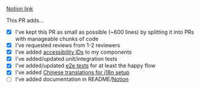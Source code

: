 [Notion link](notion-link-here) <!-- Remove this link if no relevant Notion link -->

This PR adds... <!-- A brief description of what your PR does -->

<!-- This checklist is just a guideline.-->
<!-- If any of the following does not apply to your PR, please leave them unchecked and explain in the PR description -->

- [x] I've kept this PR as small as possible (~600 lines) by splitting it into PRs with manageable chunks of code
- [x] I've requested reviews from 1-2 reviewers
- [x] I've added [accessibility IDs](https://www.notion.so/dc5f4ce910f7431c84344ac79344e9f5?v=d487366816834dd4ab8dc12e0b5928f3) to my components
- [x] I've added/updated unit/integration tests
- [x] I've added/updated [e2e tests](https://www.notion.so/e2e-Documentation-a096d3e0bf75485e85ad692af8371ef3) for at least the happy flow
- [x] I've added [Chinese translations for i18n setup](https://www.notion.so/Translations-Dev-Guide-8c1da838982a4f59a386ec96ac6780c8)
- [ ] I've added documentation in README/[Notion](https://www.notion.so/82b92fb1007640328dab9582c0a3694e?v=3b6ce48202cf40ad8450553799b13146)
